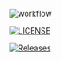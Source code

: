 ![workflow](https://github.com/YePhoneMyat910/sem/actions/workflows/main.yml/badge.svg)



[![LICENSE](https://img.shields.io/github/license/YePhoneMyat910/sem.svg?style=flat-square)](https://github.com/YePhoneMyat910/sem/blob/master/LICENSE)


[![Releases](https://img.shields.io/github/release/YePhoneMyat910/sem/all.svg?style=flat-square)](https://github.com/YePhoneMyat910/sem/releases)


